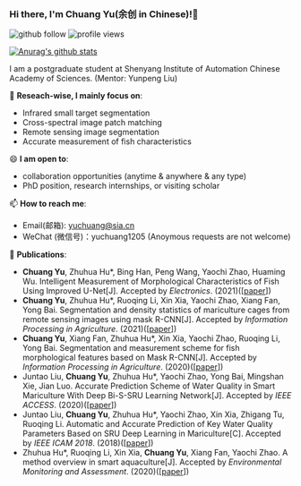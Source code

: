 ### Hi there, I'm Chuang Yu(余创 in Chinese)!👋

<p align="left"> 
  <img src="https://img.shields.io/github/followers/YuChuang1205?label=Followers" alt="github follow" />
  <img src="https://komarev.com/ghpvc/?username=Yuchuang1205" alt="profile views" /> 
</p>

[![Anurag's github stats](https://github-readme-stats.vercel.app/api?username=YuChuang1205)](https://github.com/anuraghazra/github-readme-stats)


I am a postgraduate student at Shenyang Institute of Automation Chinese Academy of Sciences. (Mentor: Yunpeng Liu)

🔭 **Reseach-wise, I mainly focus on**:

- Infrared small target segmentation
- Cross-spectral image patch matching
- Remote sensing image segmentation
- Accurate measurement of fish characteristics

😄 **I am open to**:

- collaboration opportunities (anytime & anywhere & any type)
- PhD position, research internships, or visiting scholar


📫 **How to reach me**:

- Email(邮箱): yuchuang@sia.cn
- WeChat (微信号)：yuchuang1205 (Anoymous requests are not welcome)


🌱 **Publications**:

+ **Chuang Yu**, Zhuhua Hu*, Bing Han, Peng Wang, Yaochi Zhao, Huaming Wu. Intelligent Measurement of Morphological Characteristics of Fish Using Improved U-Net[J]. Accepted by *Electronics*. (2021)([[paper](https://www.researchgate.net/publication/352390820_Intelligent_Measurement_of_Morphological_Characteristics_of_Fish_Using_Improved_U-Net)])
+ **Chuang Yu**, Zhuhua Hu*, Ruoqing Li, Xin Xia, Yaochi Zhao, Xiang Fan, Yong Bai. Segmentation and density statistics of mariculture cages from remote sensing images using mask R-CNN[J]. Accepted by *Information Processing in Agriculture*. (2021)([[paper](https://www.researchgate.net/publication/351315048_Segmentation_and_Density_Statistics_of_Mariculture_Cages_from_Remote_Sensing_Images_Using_Mask_R-CNN)])
+ **Chuang Yu**, Xiang Fan, Zhuhua Hu*, Xin Xia, Yaochi Zhao, Ruoqing Li, Yong Bai. Segmentation and measurement scheme for fish morphological features based on Mask R-CNN[J]. Accepted by *Information Processing in Agriculture*. (2020)([[paper](https://www.researchgate.net/publication/338678060_Segmentation_and_Measurement_Scheme_for_Fish_Morphological_Features_Based_on_Mask_R-CNN)])
+ Juntao Liu, **Chuang Yu**, Zhuhua Hu*, Yaochi Zhao, Yong Bai, Mingshan Xie, Jian Luo. Accurate Prediction Scheme of Water Quality in Smart Mariculture With Deep Bi-S-SRU Learning Network[J]. Accepted by *IEEE ACCESS*. (2020)([[paper](https://www.researchgate.net/publication/339011910_Accurate_Prediction_Scheme_of_Water_Quality_in_Smart_Mariculture_with_Deep_Bi-S-SRU_Learning_Network)])
+ Juntao Liu, **Chuang Yu**, Zhuhua Hu*, Yaochi Zhao, Xin Xia, Zhigang Tu, Ruoqing Li. Automatic and Accurate Prediction of Key Water Quality Parameters Based on SRU Deep Learning in Mariculture[C]. Accepted by *IEEE ICAM 2018*. (2018)([[paper](https://www.researchgate.net/publication/330589006_Automatic_and_Accurate_Prediction_of_Key_Water_Quality_Parameters_Based_on_SRU_Deep_Learning_in_Mariculture)])
+ Zhuhua Hu*, Ruoqing Li, Xin Xia, **Chuang Yu**, Xiang Fan, Yaochi Zhao. A method overview in smart aquaculture[J]. Accepted by *Environmental Monitoring and Assessment*. (2020)([[paper](https://www.researchgate.net/publication/342786036_A_method_overview_in_smart_aquaculture)])




<!--
<p align="left"> <img src="https://github-readme-stats.vercel.app/api?username=YuChuang1205&show_icons=true&include_all_commits=true&count_private=true" alt="chongruo" /> </p>
- 🔭 I’m currently working on ...
- 🌱 I’m currently learning ...
- 👯 I’m looking to collaborate on ...
- 🤔 I’m looking for help with ...
- 💬 Ask me about ...
- 📫 How to reach me: ...
- 😄 Pronouns: ...
- ⚡ Fun fact: ...
-->

